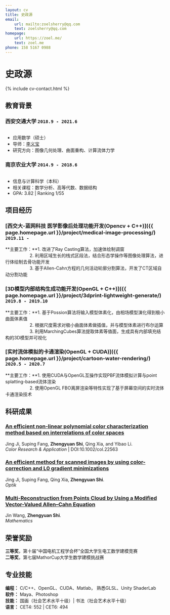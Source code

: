 ```yaml
---
layout: cv
title: 史政源
email:
    url: mailto:zoelsherry@qq.com
    text: zoelsherry@qq.com
homepage:
    url: https://zoel.me/
    text: zoel.me
phone: 158 5167 0988
---
```

# 史政源

<!--
include contact information from the front matter
Supported arguments:
    - homepage: url, text
    - phone
    - email
-->
{% include cv-contact.html %}

## **教育背景**

### __西安交通大学__ `2018.9 - 2021.6`
```

```
- 应用数学（硕士）
- 导师：[李义宝](http://gr.xjtu.edu.cn/web/yibaoli)
- 研究方向：图像几何处理、曲面重构、计算流体力学

### __南京农业大学__ `2014.9 - 2018.6`
```

```
- 信息与计算科学（本科）
- 相关课程：数学分析、高等代数、数据结构
- GPA: 3.82 \| Ranking 1/55

## **项目经历**

### [**西交大-蓝网科技 医学影像后处理功能开发(Opencv + C++)**]({{ page.homepage.url }}/project/medical-image-processing/) `2019.11 -`

**主要工作：**1. 改进了Ray Casting算法，加速体绘制调窗<br>
&emsp;&emsp;&emsp;&emsp;&emsp;&ensp;2. 利用区域生长的栈式区段法，结合形态学操作等图像处理算法，进行体绘制去骨功能开发<br>
&emsp;&emsp;&emsp;&emsp;&emsp;&ensp;3. 基于Allen-Cahn方程的几何活动轮廓分割算法，开发了CT区域自动分割功能

### [**3D模型内部结构生成功能开发(OpenGL + C++)**]({{ page.homepage.url }}/project/3dprint-lightweight-generate/) `2019.8 - 2019.10`

**主要工作：**1. 基于Possion算法将输入模型体素化，由相场模型演化得到极小曲面体素值<br>
&emsp;&emsp;&emsp;&emsp;&emsp;&ensp;2. 根据尺度需求对极小曲面体素做插值，并与模型体素进行布尔运算<br>
&emsp;&emsp;&emsp;&emsp;&emsp;&ensp;3. 利用MarchingCubes算法提取体素等值面，生成具有内部填充结构的3D模型并可视化

### [**实时流体模拟的卡通渲染(OpenGL + CUDA)**]({{ page.homepage.url }}/project/cartoon-water-rendering/) `2020.5 - 2020.7`

**主要工作：**1. 使用CUDA与OpenGL互操作实现PBF流体模拟计算与point splatting-based流体渲染<br>
&emsp;&emsp;&emsp;&emsp;&emsp;&ensp;2. 使用OpenGL FBO离屏渲染等特性实现了基于屏幕空间的实时流体卡通渲染技术<br>

## **科研成果**

### [**An efficient non-linear polynomial color characterization method based on interrelations of color spaces**](https://onlinelibrary.wiley.com/doi/full/10.1002/col.22563)

Jing Ji, Suping Fang, **Zhengyuan Shi**,  Qing Xia, and Yibao Li.<br>
_Color Research & Application_ | DOI:10.1002/col.22563<br>

### [**An efficient method for scanned images by using color-correction and L0 gradient minimizations**](https://www.sciencedirect.com/science/article/abs/pii/S0030402621014042)

Jing Ji, Suping Fang, Qing Xia, **Zhengyuan Shi**.<br>
_Optik_<br>

### [**Multi-Reconstruction from Points Cloud by Using a Modified Vector-Valued Allen–Cahn Equation**](https://doi.org/10.3390/math9121326)

Jin Wang, **Zhengyuan Shi**.<br>
_Mathematics_<br>

## **荣誉奖励**

**三等奖**，第十届“中国电机工程学会杯”全国大学生电工数学建模竞赛 <br>
**二等奖**，第七届MathorCup大学生数学建模挑战赛 <br>

## **专业技能**

**编程：**  C/C++、OpenGL、CUDA、Matlab， 熟悉GLSL、Unity ShaderLab <br>
**软件：**  Maya、Photoshop <br>
**技能：**  国画（社会艺术水平十级）| 书法（社会艺术水平十级）<br>
**语言：**  CET4: 552 | CET6: 494 <br>

<!-- ### Footer

Last updated: April 2019 -->
